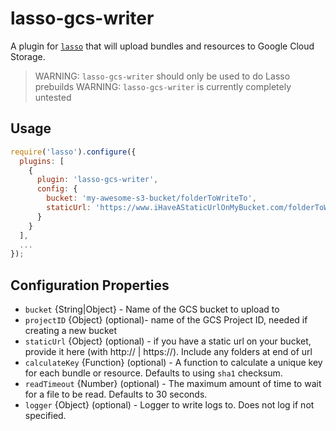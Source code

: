 # lasso-gcs-writer

A plugin for [`lasso`](https://github.com/lasso-js/lasso) that will
upload bundles and resources to Google Cloud Storage.

> WARNING: `lasso-gcs-writer` should only be used to do Lasso prebuilds
> WARNING: `lasso-gcs-writer` is currently completely untested

## Usage

```js
require('lasso').configure({
  plugins: [
    {
      plugin: 'lasso-gcs-writer',
      config: {
        bucket: 'my-awesome-s3-bucket/folderToWriteTo',
        staticUrl: 'https://www.iHaveAStaticUrlOnMyBucket.com/folderToWriteTo'
      }
    }
  ],
  ...
});
```

## Configuration Properties

- `bucket` {String|Object} - Name of the GCS bucket to upload to
- `projectID` {Object} (optional)- name of the GCS Project ID, needed if creating a new bucket
- `staticUrl` {Object} (optional) - if you have a static url on your bucket, provide it here (with http:// | https://). Include any folders at end of url
- `calculateKey` {Function} (optional) - A function to calculate a unique key
for each bundle or resource. Defaults to using `sha1` checksum.
- `readTimeout` {Number} (optional) - The maximum amount of time to wait for a
file to be read. Defaults to 30 seconds.
- `logger` {Object} (optional) - Logger to write logs to. Does not log if not specified.
